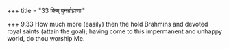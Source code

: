 +++
title = "33 किम् पुनर्ब्राह्मणाः"

+++
9.33 How much more (easily) then the hold Brahmins and devoted royal
saints (attain the goal); having come to this impermanent and unhappy
world, do thou worship Me.
